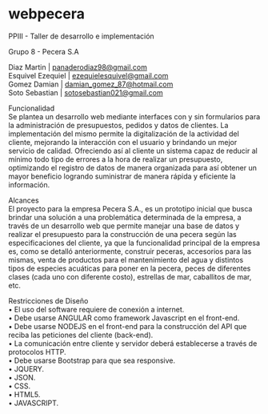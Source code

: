# webpecera
PPIII - Taller de desarrollo e implementación<br>

Grupo 8 - Pecera S.A<br>

Diaz Martin		    | panaderodiaz98@gmail.com<br>
Esquivel Ezequiel	| ezequielesquivel@gmail.com<br>
Gomez Damian		| damian_gomez_87@hotmail.com<br>
Soto Sebastian		| sotosebastian021@gmail.com<br>

Funcionalidad<br>
Se plantea un desarrollo web mediante interfaces con y sin formularios para la administración de presupuestos, pedidos y datos de clientes.
La implementación del mismo permite la digitalización de la actividad del cliente, mejorando la interacción con el usuario y brindando un mejor servicio de calidad. Ofreciendo así al cliente un sistema capaz de reducir al mínimo todo tipo de errores a la hora de realizar un presupuesto, optimizando el registro de datos de manera organizada para así obtener un mayor beneficio logrando suministrar de manera rápida y eficiente la información.

Alcances<br>
El proyecto para la empresa Pecera S.A., es un prototipo inicial que busca brindar una solución a una problemática determinada de la empresa, a través de un desarrollo web  que permite manejar una base de datos y realizar el presupuesto para la construcción de una pecera según las especificaciones del cliente, ya que la funcionalidad principal de la empresa es, como se detalló anteriormente, construir peceras, accesorios para las mismas, venta de productos para el mantenimiento del agua y distintos tipos de especies acuáticas para poner en la pecera, peces de diferentes clases (cada uno con diferente costo), estrellas de mar, caballitos de mar, etc.

Restricciones de Diseño<br>
•	El uso del software requiere de conexión a internet.<br>
•	Debe usarse ANGULAR como framework Javascript en el front-end.<br>
•	Debe usarse NODEJS en el front-end para la construcción del API que reciba las peticiones del cliente (back-end).<br>
•	La comunicación entre cliente y servidor deberá establecerse a través de protocolos HTTP.<br>
•	Debe usarse Bootstrap para que sea responsive.<br>
•	JQUERY.<br>
•	JSON.<br>
•	CSS.<br>
•	HTML5.<br>
•	JAVASCRIPT.<br>
